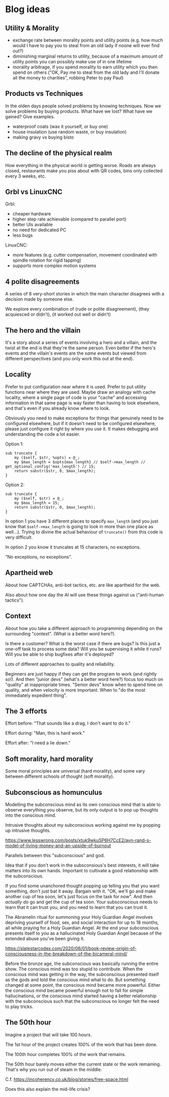 # Blog ideas

## Utility & Morality

* exchange rate between morality points and utility points (e.g. how much would I have to pay you to steal from an old lady if noone will ever find out?)
* diminishing marginal returns to utility, because of a maximum amount of utility points you can possibly make use of in one lifetime
* morality arbitrage, if you spend morality to earn utility which you then spend on others ("OK, Pay me to steal from the old lady and I'll donate all the money to charities", robbing Peter to pay Paul)

## Products vs Techniques

In the olden days people solved problems by knowing techniques. Now we solve problems by buying products.
What have we lost? What have we gained? Give examples.

* waterproof coats (wax it yourself, or buy one)
* house insulation (use random waste, or buy insulation)
* making gravy vs buying bisto

## The decline of the physical realm

How everything in the physical world is getting worse. Roads are always closed, restaurants make you piss
about with QR codes, bins only collected every 3 weeks, etc.

## Grbl vs LinuxCNC

Grbl:

* cheaper hardware
* higher step rate achievable (compared to parallel port)
* better UIs available
* no need for dedicated PC
* less bugs

LinuxCNC:

* more features (e.g. cutter compensation, movement coordinated with spindle rotation for rigid tapping)
* supports more complex motion systems

## 4 polite disagreements

A series of 8 very-short stories in which the main character disagrees with a decision made by someone else.

We explore every combination of (rude or polite disagreement), (they acquiesced or didn't), (it worked out well or didn't)

## The hero and the villain

It's a story about a series of events involving a hero and a villain, and the twist at the end is that they're the same
person. Even better if the hero's events and the villain's events are the *same* events but viewed from different perspectives
(and you only work this out at the end).

## Locality

Prefer to put configuration near where it is used. Prefer to put utility functions near where they are used. Maybe draw
an analogy with cache locality, where a single page of code is your "cache" and accessing information in that same page
is way faster than having to look elsewhere, and that's even if you already know where to look.

Obviously you need to make exceptions for things that genuinely need to be configured elsewhere, but if it doesn't need
to be configured elsewhere, please just configure it right by where you use it. It makes debugging and understanding
the code a lot easier.

Option 1:

    sub truncate {
        my ($self, $str, %opts) = @_;
        my $max_length = $opts{max_length} // $self->max_length // get_optional_config('max_length') // 15;
        return substr($str, 0, $max_length);
    }

Option 2:

    sub truncate {
        my ($self, $str) = @_;
        my $max_length = 15;
        return substr($str, 0, $max_length);
    }

In option 1 you have 3 different places to specify `max_length` (and you just know that `$self->max_length` is going to look
in more than one place as well...). Trying to divine the actual behaviour of `truncate()` from this code is very difficult.

In option 2 you know it truncates at 15 characters, no exceptions.

"No exceptions, no exceptions".

## Apartheid web

About how CAPTCHAs, anti-bot tactics, etc. are like apartheid for the web.

Also about how one day the AI will use these things against us ("anti-human tactics").

## Context

About how you take a different approach to programming depending on the surrounding "context". (What is a better word here?).

Is there a customer? What is the worst case if there are bugs? Is this just a one-off task to process some data? Will you be supervising it while it runs? Will you be able to ship bugfixes after it's deployed?

Lots of different approaches to quality and reliability.

Beginners are just happy if they can get the program to work (and rightly so!). And then "junior devs" (what's a better word here?) focus too much on "quality" at inappropriate times. "Senior devs" know when to spend time on quality, and when velocity is more important. When to "do the most immediately expedient thing".

## The 3 efforts

Effort before: "That sounds like a drag, I don't want to do it."

Effort during: "Man, this is hard work."

Effort after: "I need a lie down."

## Soft morality, hard morality

Some moral principles are universal (hard morality), and some
vary between different schools of thought (soft morality).

## Subconscious as homunculus

Modelling the subconscious mind as its own conscious mind that is able to observe
everything you observe, but its only output is to pop up thoughts into the conscious mind.

Intrusive thoughts about my subconscious working against me by popping up intrusive thoughts.

https://www.lesswrong.com/posts/xtuk9wkuSP6H7CcE2/ayn-rand-s-model-of-living-money-and-an-upside-of-burnout

Parallels between this "subconscious" and god.

Idea that if you don't work in the subsconsious's best interests, it will take matters into
its own hands. Important to cultivate a good relationship with the subconscious.

If you find some unanchored thought popping up telling you that you want something,
don't just bat it away. Bargain with it. "OK, we'll go and make another cup of tea soon,
let's just focus on the task for now". And then *actually do* go and get the cup of tea soon.
Your subsconscious needs to learn that it can trust you, and you need to learn that you can
trust it.

The Abramelin ritual for summoning your Holy Guardian Angel involves depriving yourself
of food, sex, and social interaction for up to 18 months, all while praying for a Holy
Guardian Angel. At the end your subconscious presents itself to you as
a hallucinated Holy Guardian Angel because of the extended abuse you've been giving it.

https://slatestarcodex.com/2020/06/01/book-review-origin-of-consciousness-in-the-breakdown-of-the-bicameral-mind/

Before the bronze age, the subconscious was basically running the entire show. The conscious
mind was too stupid to contribute. When the conscious mind was getting in the way, the
subconscious presented itself as the gods and told the conscious mind what to do.
But something changed at some point, the conscious mind became more powerful. Either the
conscious mind became powerful enough not to fall for simple hallucinations, or the
conscious mind started having a better relationship with the subconscious such that the
subconscious no longer felt the need to play tricks.

## The 50th hour

Imagine a project that will take 100 hours.

The 1st hour of the project creates 100% of the work that has been done.

The 100th hour completes 100% of the work that remains.

The 50th hour barely moves either the current state or the work remaining. That's why
you run out of steam in the middle.

C.f. https://incoherency.co.uk/blog/stories/free-space.html

Does this also explain the mid-life crisis?
